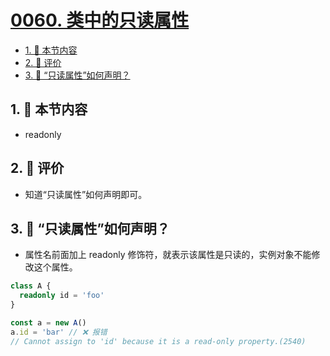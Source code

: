 # [0060. 类中的只读属性](https://github.com/tnotesjs/TNotes.typescript/tree/main/notes/0060.%20%E7%B1%BB%E4%B8%AD%E7%9A%84%E5%8F%AA%E8%AF%BB%E5%B1%9E%E6%80%A7)

<!-- region:toc -->

- [1. 🎯 本节内容](#1--本节内容)
- [2. 🫧 评价](#2--评价)
- [3. 🤔 “只读属性”如何声明？](#3--只读属性如何声明)

<!-- endregion:toc -->

## 1. 🎯 本节内容

- readonly

## 2. 🫧 评价

- 知道“只读属性”如何声明即可。

## 3. 🤔 “只读属性”如何声明？

- 属性名前面加上 readonly 修饰符，就表示该属性是只读的，实例对象不能修改这个属性。

```ts
class A {
  readonly id = 'foo'
}

const a = new A()
a.id = 'bar' // ❌ 报错
// Cannot assign to 'id' because it is a read-only property.(2540)
```
